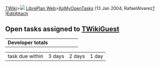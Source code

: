 [TWiki](Main_WebHome)&gt;![](/twiki/pub/TWiki/TWikiDocGraphics/web-bg-small.gif) [LibrePlan Web](LibrePlan_WebHome)&gt;[XpMyOpenTasks](LibrePlan_XpMyOpenTasks "Topic revision: 2 (13 Jan 2004 - 22:16:29)") (13 Jan 2004, RafaelAlvarez[?](Main_RafaelAlvarez?topicparent=LibrePlan.XpMyOpenTasks "Create this topic") )[Edit](LibrePlan_XpMyOpenTasks?t=1520343734 "Edit this topic text")[Attach](/twiki/bin/attach/LibrePlan/XpMyOpenTasks "Attach an image or document to this topic")  

 Open tasks assigned to [TWikiGuest](Main_TWikiGuest)
-----------------------------------------------------

|                      |     |     |     |     |     |
|----------------------|:---:|:---:|:---:|-----|-----|
| **Developer totals** |     |     |     |     |     |

|                 |        |        |       |
|-----------------|--------|--------|-------|
| task due within | 3 days | 2 days | 1 day |
